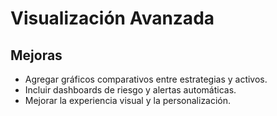# Visualización Avanzada

## Mejoras
- Agregar gráficos comparativos entre estrategias y activos.
- Incluir dashboards de riesgo y alertas automáticas.
- Mejorar la experiencia visual y la personalización.
